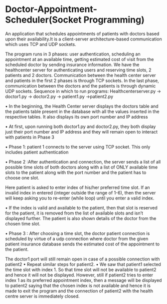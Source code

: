 # Doctor-Appointment-Scheduler(Socket Programming)
An application that schedules appointments of patients with doctors based upon their availability.It is a client-server architecture-based communication which uses TCP and UDP sockets.

The program runs in 3 phases: user authentication, scheduling an appointment at an available time, getting estimated cost of visit from the scheduled doctor by sending insurance information. We have the healthcenter server for authenticating users and reserving time slots, 2 patients and 2 doctors. Communication between the health center server and patients in the first 2 phases is through TCP sockets. In the last phase, communication between the doctors and the patients is through dynamic UDP sockets.
Sequence in which to run programs:
Healthcenterserver.py -> doctor1.py -> doctor2.py -> patient1.py ->patient2.py


•	In the beginning, the Health Center server displays the doctors table and the patients table present in the database with all the values inserted in the respective tables. It also displays its own port number and IP address
 

•	At first, upon running both doctor1.py and doctor2.py, they both display just their port number and IP address and they will remain open to interact with patients in Phase 3
 

 
•	Phase 1: patient 1 connects to the server using TCP socket.
This only includes patient authentication
 
•	Phase 2 :After authentication and connection, the server sends a list of all possible time slots of both doctors along with a list of ONLY available time slots to the patient along with the port number and the patient has to choose one slot.
 
Here patient is asked to enter index of his/her preferred time slot.
If an invalid index in entered (integer outside the range of 1-6), then the server will keep asking you to re-enter (while loop) until you enter a valid index.
 





•	If the index is valid and available to the patient, then that slot is reserved for the patient, it is removed from the list of available slots and isn’t displayed further. The patient is also shown details of the doctor from the chosen time slot.
 

•	Phase 3 : After choosing a time slot, the doctor patient connection is scheduled by virtue of a udp connection where doctor from the given patient insurance database sends the estimated cost of the appointment to the patient.
 

 
The doctor1 port will still remain open in case of a possible connection with patient2
•	Repeat similar steps for patient2.
•	We saw that patient1 selected the time slot with index 1. So that time slot will not be available to patient2 and hence it will not be displayed. However, still if patient2 tries to enter index 1 as its preferred appointment index, then a message will be displayed to patient2 saying that the chosen index is not available and hence it is made to exit the program and the connection of patient2 with the health centre server is immediately closed.




